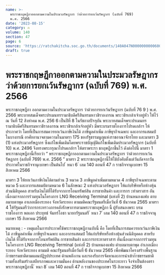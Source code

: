 ```yaml
---
name: >-
  พระราชกฤษฎีกาออกตามความในประมวลรัษฎากร ว่าด้วยการยกเว้นรัษฎากร (ฉบับที่ 769)
  พ.ศ. 2566
date: '2023-08-15'
category: ก
volume: 140
section: 47
page: 6
source: 'https://ratchakitcha.soc.go.th/documents/140A047N0000000000600.pdf'
draft: true
---
```


# พระราชกฤษฎีกาออกตามความในประมวลรัษฎากร ว่าด้วยการยกเว้นรัษฎากร (ฉบับที่ 769) พ.ศ. 2566

พระราชกฤษฎีกา ออกตามความในประมวลรัษฎากร ว่าด้วยการยกเว้นรัษฎากร (ฉบับที่ 76 9 ) พ.ศ. 2566 พระบาทสมเด็จพระปรเมนทรรามาธิบดีศรีสินทรมหาวชิราลงกรณ พระวชิรเกล้าเจ้าอยู่หัว ให้ไว้ ณ วันที่ 12 สิงหำคม พ.ศ. 256 6 เป็นปีที่ 8 ในรัชกาลปัจจุบัน พระบาทสมเด็จพระปรเมนทรรามาธิบดีศรีสินทรมหาวชิราลงกรณ พระวชิรเกล้าเจ้าอยู่หัว มีพระบรมราชโองการโปรดเกล้าฯ ให้ประกาศว่า โดยที่เป็นการสมควรยกเว้นภาษีเงินได้ ภาษีมูลค่าเพิ่ม ภาษีธุรกิจเฉพาะ และอากรแสตมป์ ในบางกรณี อาศัยอานาจตามความในมาตรา 175 ของรัฐธรรมนูญแห่งราชอาณาจักรไทย และมาตรา 3 (1) แห่งประมวลรัษฎากร ซึ่งแก้ไขเพิ่มเติมโดยพระราชบัญญัติแก้ไขเพิ่มเติมประมวลรัษฎากร (ฉบับที่ 10) พ.ศ. 2496 จึงทรงพระกรุณาโปรดเกล้าฯ ให้ตราพระรา ชกฤษฎีกาขึ้นไว้ ดังต่อไปนี้ มาตรา 1 พระราชกฤษฎีกานี้เรียกว่า “ พระราชกฤษฎีกาออกตามความในประมวลรัษฎากร ว่าด้วยการยกเว้นรัษฎากร (ฉบับที่ 769) พ.ศ. 2566 ” มาตรา 2 พระราชกฤษฎีกานี้ให้ใช้บังคับตั้งแต่วันถัดจากวันประกาศในราชกิจจานุเบกษา เป็นต้นไป ้ หนา 6 ่ เลม 140 ตอนที่ 47 ก ราชกิจจานุเบกษา 15 สิงหาคม 2566

มาตรา 3 ให้ยกเว้นภาษีเงินได้ตามส่วน 3 หมวด 3 ภาษีมูลค่าเพิ่มตามหมวด 4 ภาษีธุรกิจเฉพาะตามหมวด 5 และอากรแสตมป์ตามหมวด 6 ในลักษณะ 2 แห่งประมวลรัษฎากร ให้แก่บริษัทหรือห้างหุ้นส่วนนิติบุคคล สาหรับเงินได้ที่ได้รับจากการโอนทรัพย์สิน การขายสินค้า และการกร ะทำตราสาร อันเนื่องมาจากการร่วมทุนในโครงการ LNG Receiving Terminal (แห่งที่ 2) บ้านหนองแฟบ ตาบลมาบตาพุด อาเภอเมืองระยอง จังหวัดระยอง ตามมติคณะรัฐมนตรีเมื่อวันที่ 6 ธันวาคม 2565 มาตรา 4 ให้รัฐมนตรีว่าการกระทรวงการคลังรักษาการตามพระราชกฤษฎีกา นี้ ผู้รับสนองพระ บรม ราชโองการ พลเอก ประยุทธ์ จันทร์โอชา นายกรัฐมนตรี ้ หนา 7 ่ เลม 140 ตอนที่ 47 ก ราชกิจจานุเบกษา 15 สิงหาคม 2566

หมายเหตุ : - เหตุผลในการประกาศใช้พระราชกฤษฎีกาฉบับนี้ คือ โดยที่เป็นการสมควรยกเว้นภาษีเงินได้ ภาษีมูลค่าเพิ่ม ภาษีธุรกิจเฉพาะ และอากรแสตมป์ ให้แก่บริษัทหรือห้างหุ้นส่วนนิติบุคคล สาหรับเงินได้ ที่ได้รับจากการโอนทรัพย์สิน การขายสินค้า และการกระทาตราสาร อันเนื่องมาจากการร่วมทุนในโครงการ LNG Receiving Terminal (แห่งที่ 2) บ้านหนองแฟบ ตำบลมาบตาพุด อำเภอเมืองระยอง จังหวัดระยอง ตามมติ คณะรัฐมนตรีเมื่อวันที่ 6 ธันวาคม 2565 เพื่อพัฒนาโครงสร้างพื้นฐานก๊าซธรรมชาติตามแผนปฏิรูปประเทศ ด้านพลังงาน และรองรับการจัดหาและการนำเข้าก๊าซธรรมชาติ รวมทั้งเสริมสร้างเสถียรภาพและความมั่นคง ด้านพลังงานของประเทศในระยะยาว จึงจำเป็นต้องตราพระราชกฤษฎีกานี้ ้ หนา 8 ่ เลม 140 ตอนที่ 47 ก ราชกิจจานุเบกษา 15 สิงหาคม 2566
